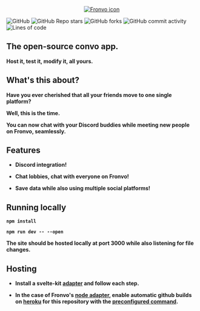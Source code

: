 <p align='center'><a href='https://fronvo.herokuapp.com'><img src='https://i.ibb.co/G00y0t1/fronvo-icon-readme.webp' alt='Fronvo icon'><a/></p>

![GitHub](https://img.shields.io/github/license/Fronvo/fronvo-site) ![GitHub Repo stars](https://img.shields.io/github/stars/Fronvo/fronvo?style=social) ![GitHub forks](https://img.shields.io/github/forks/Fronvo/fronvo?style=social) ![GitHub commit activity](https://img.shields.io/github/commit-activity/m/Fronvo/fronvo) ![Lines of code](https://img.shields.io/tokei/lines/github/Fronvo/fronvo)

## The open-source convo app.

**Host it, test it, modify it, all yours.**

## What's this about?

**Have you ever cherished that all your friends move to one single platform?**

**Well, this is the time.**


**You can now chat with your Discord buddies while meeting new people on Fronvo, seamlessly.**
## Features

- **Discord integration!**

- **Chat lobbies, chat with everyone on Fronvo!**

- **Save data while also using multiple social platforms!**

## Running locally

**```npm install```**

**```npm run dev -- --open```**

**The site should be hosted locally at port 3000 while also listening for file changes.**


## Hosting

- **Install a svelte-kit [adapter](https://kit.svelte.dev/docs#adapters) and follow each step.**

- **In the case of Fronvo's [node adapter](https://github.com/sveltejs/kit/tree/master/packages/adapter-node), enable automatic github builds on [heroku](https://heroku.com) for this repository with the [preconfigured command](https://github.com/Fronvo/fronvo/blob/master/Procfile).**
